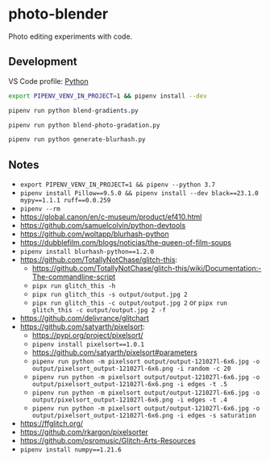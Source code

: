 # photo-blender

Photo editing experiments with code.

## Development

VS Code profile: [Python](https://github.com/joaopalmeiro/vscode-profiles/tree/main/Python)

```bash
export PIPENV_VENV_IN_PROJECT=1 && pipenv install --dev
```

```bash
pipenv run python blend-gradients.py
```

```bash
pipenv run python blend-photo-gradation.py
```

```bash
pipenv run python generate-blurhash.py
```

## Notes

- `export PIPENV_VENV_IN_PROJECT=1 && pipenv --python 3.7`
- `pipenv install Pillow==9.5.0 && pipenv install --dev black==23.1.0 mypy==1.1.1 ruff==0.0.259`
- `pipenv --rm`
- https://global.canon/en/c-museum/product/ef410.html
- https://github.com/samuelcolvin/python-devtools
- https://github.com/woltapp/blurhash-python
- https://dubblefilm.com/blogs/noticias/the-queen-of-film-soups
- `pipenv install blurhash-python==1.2.0`
- https://github.com/TotallyNotChase/glitch-this:
  - https://github.com/TotallyNotChase/glitch-this/wiki/Documentation:-The-commandline-script
  - `pipx run glitch_this -h`
  - `pipx run glitch_this -s output/output.jpg 2`
  - `pipx run glitch_this -c output/output.jpg 2` or `pipx run glitch_this -c output/output.jpg 2 -f`
- https://github.com/delivrance/glitchart
- https://github.com/satyarth/pixelsort:
  - https://pypi.org/project/pixelsort/
  - `pipenv install pixelsort==1.0.1`
  - https://github.com/satyarth/pixelsort#parameters
  - `pipenv run python -m pixelsort output/output-121027l-6x6.jpg -o output/pixelsort_output-121027l-6x6.png -i random -c 20`
  - `pipenv run python -m pixelsort output/output-121027l-6x6.jpg -o output/pixelsort_output-121027l-6x6.png -i edges -t .5`
  - `pipenv run python -m pixelsort output/output-121027l-6x6.jpg -o output/pixelsort_output-121027l-6x6.png -i edges -t .4`
  - `pipenv run python -m pixelsort output/output-121027l-6x6.jpg -o output/pixelsort_output-121027l-6x6.png -i edges -s saturation`
- https://ffglitch.org/
- https://github.com/rkargon/pixelsorter
- https://github.com/osromusic/Glitch-Arts-Resources
- `pipenv install numpy==1.21.6`
